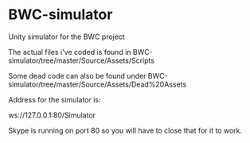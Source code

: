 BWC-simulator
=============

Unity simulator for the BWC project

The actual files i've coded is found in BWC-simulator/tree/master/Source/Assets/Scripts

Some dead code can also be found under BWC-simulator/tree/master/Source/Assets/Dead%20Assets


Address for the simulator is:

ws://127.0.0.1:80/Simulator


Skype is running on port 80 so you will have to close that for it to work.
